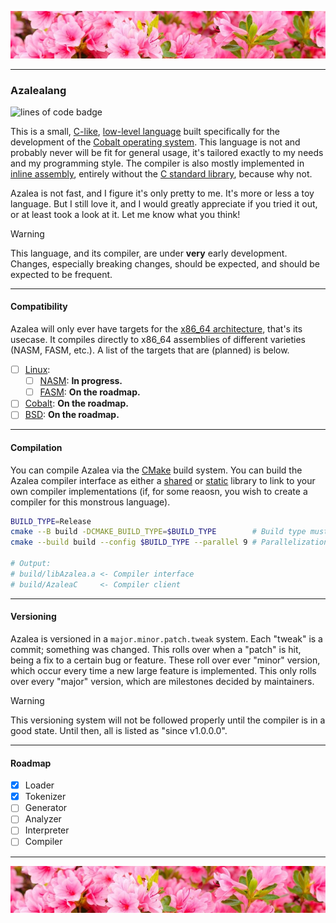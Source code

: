 ![top_banner](https://raw.githubusercontent.com/israfiel-a/israfiel-a/main/azalea-banner.jpg)

----------

### Azalealang
![lines of code badge](https://img.shields.io/endpoint?url=https://ghloc.vercel.app/api/israfiel-a/azalea/badge?filter=.az$,.c$,.h$&style=flat&color=blue&label=Lines%20of%20Code)

This is a small, [C-like](https://en.wikipedia.org/wiki/List_of_C-family_programming_languages), [low-level language](https://en.wikipedia.org/wiki/Low-level_programming_language) built specifically for the development of the [Cobalt operating system](https://github.com/israfiel-a/cobalt). This language is not and probably never will be fit for general usage, it's tailored exactly to my needs and my programming style. The compiler is also mostly implemented in [inline assembly](https://en.wikipedia.org/wiki/Inline_assembler), entirely without the [C standard library](https://en.wikipedia.org/wiki/C_standard_library), because why not.

Azalea is not fast, and I figure it's only pretty to me. It's more or less a toy language. But I still love it, and I would greatly appreciate if you tried it out, or at least took a look at it. Let me know what you think!

> [!WARNING]
> This language, and its compiler, are under **very** early development. Changes, especially breaking changes, should be expected, and should be expected to be frequent.

----------

#### Compatibility
Azalea will only ever have targets for the [x86_64 architecture](https://en.wikipedia.org/wiki/X86-64), that's its usecase. It compiles directly to x86_64 assemblies of different varieties (NASM, FASM, etc.). A list of the targets that are (planned) is below.

- [ ] [Linux](https://en.wikipedia.org/wiki/Linux):
  - [ ] [NASM](https://en.wikipedia.org/wiki/Netwide_Assembler): **In progress.**
  - [ ] [FASM](https://en.wikipedia.org/wiki/FASM): **On the roadmap.**
- [ ] [Cobalt](https://github.com/israfiel-a/cobalt): **On the roadmap.**
- [ ] [BSD](https://en.wikipedia.org/wiki/Berkeley_Software_Distribution): **On the roadmap.**

----------

#### Compilation
You can compile Azalea via the [CMake](https://en.wikipedia.org/wiki/CMake) build system. You can build the Azalea compiler interface as either a [shared](https://en.wikipedia.org/wiki/Shared_library) or [static](https://en.wikipedia.org/wiki/Static_library) library to link to your own compiler implementations (if, for some reaosn, you wish to create a compiler for this monstrous language).

```bash
BUILD_TYPE=Release
cmake --B build -DCMAKE_BUILD_TYPE=$BUILD_TYPE        # Build type must be set, or assumed debug.
cmake --build build --config $BUILD_TYPE --parallel 9 # Parallelization is not required, but faster.

# Output:
# build/libAzalea.a <- Compiler interface
# build/AzaleaC     <- Compiler client
```

----------

#### Versioning
Azalea is versioned in a `major.minor.patch.tweak` system. Each "tweak" is a commit; something was changed. This rolls over when a "patch" is hit, being a fix to a certain bug or feature. These roll over ever "minor" version, which occur every time a new large feature is implemented. This only rolls over every "major" version, which are milestones decided by maintainers.

> [!WARNING]
> This versioning system will not be followed properly until the compiler is in a good state. Until then, all is listed as "since v1.0.0.0".

----------

#### Roadmap
- [x] Loader
- [x] Tokenizer
- [ ] Generator
- [ ] Analyzer
- [ ] Interpreter
- [ ] Compiler

----------

![top_banner](https://raw.githubusercontent.com/israfiel-a/israfiel-a/main/azalea-banner.jpg)
